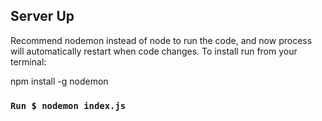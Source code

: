 
## Server Up 

Recommend nodemon instead of node to run the code, and now process will automatically restart when code changes.
 To install run from your terminal:

npm install -g nodemon
 

### `Run $ nodemon index.js`
